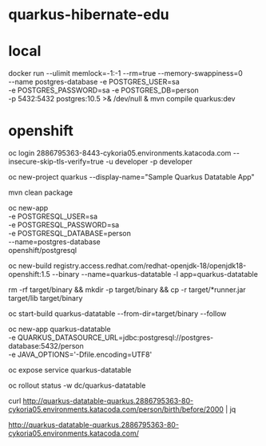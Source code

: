 # quarkus-hibernate-edu
# local
docker run --ulimit memlock=-1:-1 --rm=true --memory-swappiness=0 \
    --name postgres-database -e POSTGRES_USER=sa \
    -e POSTGRES_PASSWORD=sa -e POSTGRES_DB=person \
    -p 5432:5432 postgres:10.5 >& /dev/null &
mvn compile quarkus:dev



# openshift
oc login 2886795363-8443-cykoria05.environments.katacoda.com --insecure-skip-tls-verify=true -u developer -p developer

oc new-project quarkus --display-name="Sample Quarkus Datatable App"

mvn clean package

oc new-app \
    -e POSTGRESQL_USER=sa \
    -e POSTGRESQL_PASSWORD=sa \
    -e POSTGRESQL_DATABASE=person \
    --name=postgres-database \
    openshift/postgresql
    
oc new-build registry.access.redhat.com/redhat-openjdk-18/openjdk18-openshift:1.5 --binary --name=quarkus-datatable -l app=quarkus-datatable

rm -rf target/binary && mkdir -p target/binary && cp -r target/*runner.jar target/lib target/binary

oc start-build quarkus-datatable --from-dir=target/binary --follow

oc new-app quarkus-datatable \
   -e QUARKUS_DATASOURCE_URL=jdbc:postgresql://postgres-database:5432/person \
   -e JAVA_OPTIONS='-Dfile.encoding=UTF8'
   
oc expose service quarkus-datatable

oc rollout status -w dc/quarkus-datatable

curl http://quarkus-datatable-quarkus.2886795363-80-cykoria05.environments.katacoda.com/person/birth/before/2000 | jq

http://quarkus-datatable-quarkus.2886795363-80-cykoria05.environments.katacoda.com/
